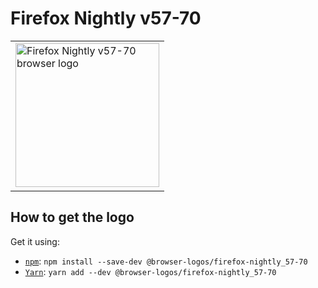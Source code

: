 Firefox Nightly v57-70
======================

<!-- markdownlint-disable line-length no-inline-html -->
<table>
    <tr height=240>
        <td>
            <a href="https://github.com/alrra/browser-logos/tree/896ab303b43decd25c518ea5dc0081e6974d344a/src/archive/firefox-nightly_57-70">
                <img width=230 src="https://raw.githubusercontent.com/alrra/browser-logos/896ab303b43decd25c518ea5dc0081e6974d344a/src/archive/firefox-nightly_57-70/firefox-nightly_57-70_512x512.png" alt="Firefox Nightly v57-70 browser logo">
            </a>
        </td>
    </tr>
</table>
<!-- markdownlint-enable line-length no-inline-html -->

How to get the logo
-------------------

Get it using:

* [`npm`][npm]: `npm install --save-dev @browser-logos/firefox-nightly_57-70`
* [`Yarn`][yarn]: `yarn add --dev @browser-logos/firefox-nightly_57-70`

<!-- Link labels: -->

[npm]: https://www.npmjs.com/
[yarn]: https://yarnpkg.com/
